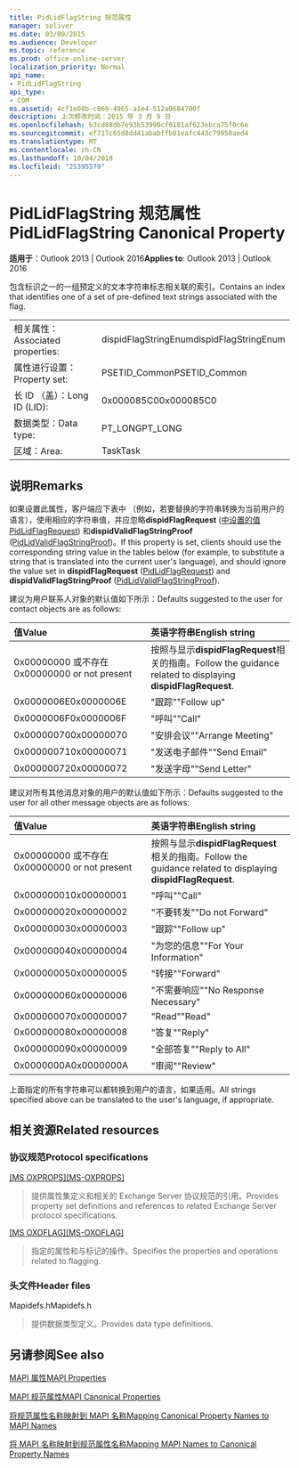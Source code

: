 ```yaml
---
title: PidLidFlagString 规范属性
manager: soliver
ms.date: 03/09/2015
ms.audience: Developer
ms.topic: reference
ms.prod: office-online-server
localization_priority: Normal
api_name:
- PidLidFlagString
api_type:
- COM
ms.assetid: 4cf1e08b-c869-4965-a1e4-512a0684700f
description: 上次修改时间：2015 年 3 月 9 日
ms.openlocfilehash: b3cd88db7e93b53990cf0181af623ebca75f0c6e
ms.sourcegitcommit: ef717c65d8dd41ababffb01eafc443c79950aed4
ms.translationtype: MT
ms.contentlocale: zh-CN
ms.lasthandoff: 10/04/2018
ms.locfileid: "25395579"
---
```

# <a name="pidlidflagstring-canonical-property"></a><span data-ttu-id="fad3f-103">PidLidFlagString 规范属性</span><span class="sxs-lookup"><span data-stu-id="fad3f-103">PidLidFlagString Canonical Property</span></span>

  
  
<span data-ttu-id="fad3f-104">**适用于**：Outlook 2013 | Outlook 2016</span><span class="sxs-lookup"><span data-stu-id="fad3f-104">**Applies to**: Outlook 2013 | Outlook 2016</span></span> 
  
<span data-ttu-id="fad3f-105">包含标识之一的一组预定义的文本字符串标志相关联的索引。</span><span class="sxs-lookup"><span data-stu-id="fad3f-105">Contains an index that identifies one of a set of pre-defined text strings associated with the flag.</span></span>
  
|||
|:-----|:-----|
|<span data-ttu-id="fad3f-106">相关属性：</span><span class="sxs-lookup"><span data-stu-id="fad3f-106">Associated properties:</span></span>  <br/> |<span data-ttu-id="fad3f-107">dispidFlagStringEnum</span><span class="sxs-lookup"><span data-stu-id="fad3f-107">dispidFlagStringEnum</span></span>  <br/> |
|<span data-ttu-id="fad3f-108">属性进行设置：</span><span class="sxs-lookup"><span data-stu-id="fad3f-108">Property set:</span></span>  <br/> |<span data-ttu-id="fad3f-109">PSETID_Common</span><span class="sxs-lookup"><span data-stu-id="fad3f-109">PSETID_Common</span></span>  <br/> |
|<span data-ttu-id="fad3f-110">长 ID （盖）：</span><span class="sxs-lookup"><span data-stu-id="fad3f-110">Long ID (LID):</span></span>  <br/> |<span data-ttu-id="fad3f-111">0x000085C0</span><span class="sxs-lookup"><span data-stu-id="fad3f-111">0x000085C0</span></span>  <br/> |
|<span data-ttu-id="fad3f-112">数据类型：</span><span class="sxs-lookup"><span data-stu-id="fad3f-112">Data type:</span></span>  <br/> |<span data-ttu-id="fad3f-113">PT_LONG</span><span class="sxs-lookup"><span data-stu-id="fad3f-113">PT_LONG</span></span>  <br/> |
|<span data-ttu-id="fad3f-114">区域：</span><span class="sxs-lookup"><span data-stu-id="fad3f-114">Area:</span></span>  <br/> |<span data-ttu-id="fad3f-115">Task</span><span class="sxs-lookup"><span data-stu-id="fad3f-115">Task</span></span>  <br/> |
   
## <a name="remarks"></a><span data-ttu-id="fad3f-116">说明</span><span class="sxs-lookup"><span data-stu-id="fad3f-116">Remarks</span></span>

<span data-ttu-id="fad3f-117">如果设置此属性，客户端应下表中 （例如，若要替换的字符串转换为当前用户的语言），使用相应的字符串值，并应忽略**dispidFlagRequest** ([中设置的值PidLidFlagRequest](pidlidflagrequest-canonical-property.md)) 和**dispidValidFlagStringProof** ([PidLidValidFlagStringProof](pidlidvalidflagstringproof-canonical-property.md))。</span><span class="sxs-lookup"><span data-stu-id="fad3f-117">If this property is set, clients should use the corresponding string value in the tables below (for example, to substitute a string that is translated into the current user's language), and should ignore the value set in **dispidFlagRequest** ([PidLidFlagRequest](pidlidflagrequest-canonical-property.md)) and **dispidValidFlagStringProof** ([PidLidValidFlagStringProof](pidlidvalidflagstringproof-canonical-property.md)).</span></span> 
  
<span data-ttu-id="fad3f-118">建议为用户联系人对象的默认值如下所示：</span><span class="sxs-lookup"><span data-stu-id="fad3f-118">Defaults suggested to the user for contact objects are as follows:</span></span>
  
|<span data-ttu-id="fad3f-119">**值**</span><span class="sxs-lookup"><span data-stu-id="fad3f-119">**Value**</span></span>|<span data-ttu-id="fad3f-120">**英语字符串**</span><span class="sxs-lookup"><span data-stu-id="fad3f-120">**English string**</span></span>|
|:-----|:-----|
|<span data-ttu-id="fad3f-121">0x00000000 或不存在</span><span class="sxs-lookup"><span data-stu-id="fad3f-121">0x00000000 or not present</span></span>  <br/> | <span data-ttu-id="fad3f-122">按照与显示**dispidFlagRequest**相关的指南。</span><span class="sxs-lookup"><span data-stu-id="fad3f-122">Follow the guidance related to displaying **dispidFlagRequest**.</span></span>  <br/> |
|<span data-ttu-id="fad3f-123">0x0000006E</span><span class="sxs-lookup"><span data-stu-id="fad3f-123">0x0000006E</span></span>  <br/> |<span data-ttu-id="fad3f-124">"跟踪"</span><span class="sxs-lookup"><span data-stu-id="fad3f-124">"Follow up"</span></span>  <br/> |
|<span data-ttu-id="fad3f-125">0x0000006F</span><span class="sxs-lookup"><span data-stu-id="fad3f-125">0x0000006F</span></span>  <br/> |<span data-ttu-id="fad3f-126">"呼叫"</span><span class="sxs-lookup"><span data-stu-id="fad3f-126">"Call"</span></span>  <br/> |
|<span data-ttu-id="fad3f-127">0x00000070</span><span class="sxs-lookup"><span data-stu-id="fad3f-127">0x00000070</span></span>  <br/> |<span data-ttu-id="fad3f-128">"安排会议"</span><span class="sxs-lookup"><span data-stu-id="fad3f-128">"Arrange Meeting"</span></span>  <br/> |
|<span data-ttu-id="fad3f-129">0x00000071</span><span class="sxs-lookup"><span data-stu-id="fad3f-129">0x00000071</span></span>  <br/> |<span data-ttu-id="fad3f-130">"发送电子邮件"</span><span class="sxs-lookup"><span data-stu-id="fad3f-130">"Send Email"</span></span>  <br/> |
|<span data-ttu-id="fad3f-131">0x00000072</span><span class="sxs-lookup"><span data-stu-id="fad3f-131">0x00000072</span></span>  <br/> |<span data-ttu-id="fad3f-132">"发送字母"</span><span class="sxs-lookup"><span data-stu-id="fad3f-132">"Send Letter"</span></span>  <br/> |
   
<span data-ttu-id="fad3f-133">建议对所有其他消息对象的用户的默认值如下所示：</span><span class="sxs-lookup"><span data-stu-id="fad3f-133">Defaults suggested to the user for all other message objects are as follows:</span></span>
  
|<span data-ttu-id="fad3f-134">**值**</span><span class="sxs-lookup"><span data-stu-id="fad3f-134">**Value**</span></span>|<span data-ttu-id="fad3f-135">**英语字符串**</span><span class="sxs-lookup"><span data-stu-id="fad3f-135">**English string**</span></span>|
|:-----|:-----|
|<span data-ttu-id="fad3f-136">0x00000000 或不存在</span><span class="sxs-lookup"><span data-stu-id="fad3f-136">0x00000000 or not present</span></span>  <br/> | <span data-ttu-id="fad3f-137">按照与显示**dispidFlagRequest**相关的指南。</span><span class="sxs-lookup"><span data-stu-id="fad3f-137">Follow the guidance related to displaying **dispidFlagRequest**.</span></span>  <br/> |
|<span data-ttu-id="fad3f-138">0x00000001</span><span class="sxs-lookup"><span data-stu-id="fad3f-138">0x00000001</span></span>  <br/> |<span data-ttu-id="fad3f-139">"呼叫"</span><span class="sxs-lookup"><span data-stu-id="fad3f-139">"Call"</span></span>  <br/> |
|<span data-ttu-id="fad3f-140">0x00000002</span><span class="sxs-lookup"><span data-stu-id="fad3f-140">0x00000002</span></span>  <br/> |<span data-ttu-id="fad3f-141">"不要转发"</span><span class="sxs-lookup"><span data-stu-id="fad3f-141">"Do not Forward"</span></span>  <br/> |
|<span data-ttu-id="fad3f-142">0x00000003</span><span class="sxs-lookup"><span data-stu-id="fad3f-142">0x00000003</span></span>  <br/> |<span data-ttu-id="fad3f-143">"跟踪"</span><span class="sxs-lookup"><span data-stu-id="fad3f-143">"Follow up"</span></span>  <br/> |
|<span data-ttu-id="fad3f-144">0x00000004</span><span class="sxs-lookup"><span data-stu-id="fad3f-144">0x00000004</span></span>  <br/> |<span data-ttu-id="fad3f-145">"为您的信息"</span><span class="sxs-lookup"><span data-stu-id="fad3f-145">"For Your Information"</span></span>  <br/> |
|<span data-ttu-id="fad3f-146">0x00000005</span><span class="sxs-lookup"><span data-stu-id="fad3f-146">0x00000005</span></span>  <br/> |<span data-ttu-id="fad3f-147">"转接"</span><span class="sxs-lookup"><span data-stu-id="fad3f-147">"Forward"</span></span>  <br/> |
|<span data-ttu-id="fad3f-148">0x00000006</span><span class="sxs-lookup"><span data-stu-id="fad3f-148">0x00000006</span></span>  <br/> |<span data-ttu-id="fad3f-149">"不需要响应"</span><span class="sxs-lookup"><span data-stu-id="fad3f-149">"No Response Necessary"</span></span>  <br/> |
|<span data-ttu-id="fad3f-150">0x00000007</span><span class="sxs-lookup"><span data-stu-id="fad3f-150">0x00000007</span></span>  <br/> |<span data-ttu-id="fad3f-151">"Read"</span><span class="sxs-lookup"><span data-stu-id="fad3f-151">"Read"</span></span>  <br/> |
|<span data-ttu-id="fad3f-152">0x00000008</span><span class="sxs-lookup"><span data-stu-id="fad3f-152">0x00000008</span></span>  <br/> |<span data-ttu-id="fad3f-153">"答复"</span><span class="sxs-lookup"><span data-stu-id="fad3f-153">"Reply"</span></span>  <br/> |
|<span data-ttu-id="fad3f-154">0x00000009</span><span class="sxs-lookup"><span data-stu-id="fad3f-154">0x00000009</span></span>  <br/> |<span data-ttu-id="fad3f-155">"全部答复"</span><span class="sxs-lookup"><span data-stu-id="fad3f-155">"Reply to All"</span></span>  <br/> |
|<span data-ttu-id="fad3f-156">0x0000000A</span><span class="sxs-lookup"><span data-stu-id="fad3f-156">0x0000000A</span></span>  <br/> |<span data-ttu-id="fad3f-157">"审阅"</span><span class="sxs-lookup"><span data-stu-id="fad3f-157">"Review"</span></span>  <br/> |
   
<span data-ttu-id="fad3f-158">上面指定的所有字符串可以都转换到用户的语言，如果适用。</span><span class="sxs-lookup"><span data-stu-id="fad3f-158">All strings specified above can be translated to the user's language, if appropriate.</span></span>
  
## <a name="related-resources"></a><span data-ttu-id="fad3f-159">相关资源</span><span class="sxs-lookup"><span data-stu-id="fad3f-159">Related resources</span></span>

### <a name="protocol-specifications"></a><span data-ttu-id="fad3f-160">协议规范</span><span class="sxs-lookup"><span data-stu-id="fad3f-160">Protocol specifications</span></span>

<span data-ttu-id="fad3f-161">[[MS OXPROPS]](https://msdn.microsoft.com/library/f6ab1613-aefe-447d-a49c-18217230b148%28Office.15%29.aspx)</span><span class="sxs-lookup"><span data-stu-id="fad3f-161">[[MS-OXPROPS]](https://msdn.microsoft.com/library/f6ab1613-aefe-447d-a49c-18217230b148%28Office.15%29.aspx)</span></span>
  
> <span data-ttu-id="fad3f-162">提供属性集定义和相关的 Exchange Server 协议规范的引用。</span><span class="sxs-lookup"><span data-stu-id="fad3f-162">Provides property set definitions and references to related Exchange Server protocol specifications.</span></span>
    
<span data-ttu-id="fad3f-163">[[MS OXOFLAG]](https://msdn.microsoft.com/library/f1e50be4-ed30-4c2a-b5cb-8ff3aaaf9b91%28Office.15%29.aspx)</span><span class="sxs-lookup"><span data-stu-id="fad3f-163">[[MS-OXOFLAG]](https://msdn.microsoft.com/library/f1e50be4-ed30-4c2a-b5cb-8ff3aaaf9b91%28Office.15%29.aspx)</span></span>
  
> <span data-ttu-id="fad3f-164">指定的属性和与标记的操作。</span><span class="sxs-lookup"><span data-stu-id="fad3f-164">Specifies the properties and operations related to flagging.</span></span>
    
### <a name="header-files"></a><span data-ttu-id="fad3f-165">头文件</span><span class="sxs-lookup"><span data-stu-id="fad3f-165">Header files</span></span>

<span data-ttu-id="fad3f-166">Mapidefs.h</span><span class="sxs-lookup"><span data-stu-id="fad3f-166">Mapidefs.h</span></span>
  
> <span data-ttu-id="fad3f-167">提供数据类型定义。</span><span class="sxs-lookup"><span data-stu-id="fad3f-167">Provides data type definitions.</span></span>
    
## <a name="see-also"></a><span data-ttu-id="fad3f-168">另请参阅</span><span class="sxs-lookup"><span data-stu-id="fad3f-168">See also</span></span>



[<span data-ttu-id="fad3f-169">MAPI 属性</span><span class="sxs-lookup"><span data-stu-id="fad3f-169">MAPI Properties</span></span>](mapi-properties.md)
  
[<span data-ttu-id="fad3f-170">MAPI 规范属性</span><span class="sxs-lookup"><span data-stu-id="fad3f-170">MAPI Canonical Properties</span></span>](mapi-canonical-properties.md)
  
[<span data-ttu-id="fad3f-171">将规范属性名称映射到 MAPI 名称</span><span class="sxs-lookup"><span data-stu-id="fad3f-171">Mapping Canonical Property Names to MAPI Names</span></span>](mapping-canonical-property-names-to-mapi-names.md)
  
[<span data-ttu-id="fad3f-172">将 MAPI 名称映射到规范属性名称</span><span class="sxs-lookup"><span data-stu-id="fad3f-172">Mapping MAPI Names to Canonical Property Names</span></span>](mapping-mapi-names-to-canonical-property-names.md)

